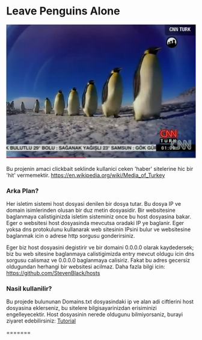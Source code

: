 # Leave Penguins Alone
![Alt text](/img_penguins.jpg?raw=true "Title")
<br><br>
Bu projenin amaci clickbait seklinde kullanici ceken 'haber' sitelerine hic bir 'hit' vermemektir. 
https://en.wikipedia.org/wiki/Media_of_Turkey

### Arka Plan?

Her isletim sistemi host dosyasi denilen bir dosya tutar. Bu dosya IP ve domain isimlerinden olusan bir duz metin dosyasidir.
Bir websitesine baglanmaya calistiginizda isletim sisteminiz once bu host dosyasina bakar. Eger o websitesi host dosyasinda mevcutsa oradaki IP ye baglanir. Eger yoksa dns protokulunu kullanarak web sitesinin IPsini bulur ve websitesine baglanmak icin o adrese http sorgusu gonderirsiniz. 

Eger biz host dosyasini degistirir ve bir domaini 0.0.0.0 olarak kaydedersek; biz bu web sitesine baglanmaya calistigimizda entry mevcut oldugu icin dns sorgusu calismaz ve 0.0.0.0 baglanmaya calisiriz. Fakat bu adres gecersiz oldugundan herhangi bir websitesi acilmaz. Daha fazla bilgi icin: https://github.com/StevenBlack/hosts

### Nasil kullanilir?
Bu projede bulununan Domains.txt dosyasindaki ip ve alan adi ciftlerini host dosyasina eklerseniz, bu sitelere bilgisayarinizdan erisiminizi engelleyecektir. Host dosyasinin nerede oldugunu bilmiyorsaniz, burayi ziyaret edebilirsiniz:
[Tutorial](https://www.howtogeek.com/howto/27350/beginner-geek-how-to-edit-your-hosts-file/)

=======
